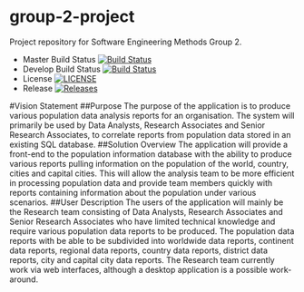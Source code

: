 # group-2-project
Project repository for Software Engineering Methods Group 2.

- Master Build Status [![Build Status](https://travis-ci.org/TDiggens/group-2-project.svg?branch=master)](https://travis-ci.org/TDiggens/group-2-project)
- Develop Build Status [![Build Status](https://travis-ci.org/TDiggens/group-2-project.svg?branch=develop)](https://travis-ci.org/TDiggens/group-2-project)
- License [![LICENSE](https://img.shields.io/github/license/TDiggens/group-2-project.svg?style=flat-square)](https://github.com/TDiggens/group-2-project/blob/master/LICENSE)
- Release [![Releases](https://img.shields.io/github/release/TDiggens/group-2-project/all.svg?style=flat-square)](https://github.com/TDiggens/group-2-project/releases)

#Vision Statement
##Purpose
The purpose of the application is to produce various population data analysis reports for an organisation. The system will primarily be used by Data Analysts, Research Associates and Senior Research Associates, to correlate reports from population data stored in an existing SQL database.
##Solution Overview
The application will provide a front-end to the population information database with the ability to produce various reports pulling information on the population of the world, country, cities and capital cities. This will allow the analysis team to be more efficient in processing population data and provide team members quickly with reports containing information about the population under various scenarios.
##User Description
The users of the application will mainly be the Research team consisting of Data Analysts, Research Associates and Senior Research Associates who have limited technical knowledge and require various population data reports to be produced. The population data reports with be able to be subdivided into worldwide data reports, continent data reports, regional data reports, country data reports, district data reports, city and capital city data reports.   The Research team currently work via web interfaces, although a desktop application is a possible work-around.
